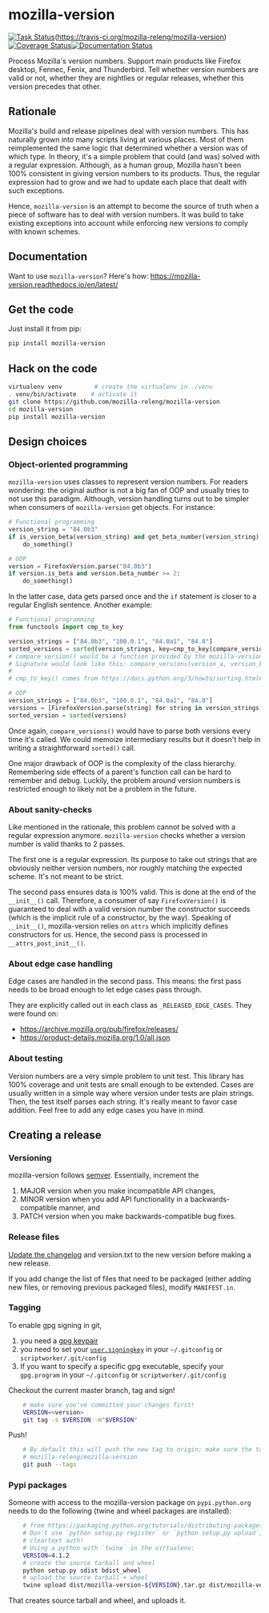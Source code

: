 # mozilla-version

[![Task Status](https://firefox-ci-tc.services.mozilla.com/api/github/v1/repository/mozilla-releng/mozilla-version/main/badge.svg)](https://firefox-ci-tc.services.mozilla.com/api/github/v1/repository/mozilla-releng/mozilla-version/main/latest)(https://travis-ci.org/mozilla-releng/mozilla-version) [![Coverage Status](https://coveralls.io/repos/github/mozilla-releng/mozilla-version/badge.svg?branch=master)](https://coveralls.io/github/mozilla-releng/mozilla-version?branch=master)[![Documentation Status](https://readthedocs.org/projects/mozilla-version/badge/?version=latest)](https://mozilla-version.readthedocs.io/en/latest/?badge=latest)


Process Mozilla's version numbers. Support main products like Firefox desktop, Fennec, Fenix, and Thunderbird. Tell whether version numbers are valid or not, whether they are nightlies or regular releases, whether this version precedes that other.

## Rationale

Mozilla's build and release pipelines deal with version numbers. This has naturally grown into many scripts living at various places. Most of them reimplemented the same logic that determined whether a version was of which type. In theory, it's a simple problem that could (and was) solved with a regular expression. Although, as a human group, Mozilla hasn't been 100% consistent in giving version numbers to its products. Thus, the regular expression had to grow and we had to update each place that dealt with such exceptions.

Hence, `mozilla-version` is an attempt to become the source of truth when a piece of software has to deal with version numbers. It was build to take existing exceptions into account while enforcing new versions to comply with known schemes.

## Documentation

Want to use `mozilla-version`? Here's how: https://mozilla-version.readthedocs.io/en/latest/

## Get the code

Just install it from pip:

```sh
pip install mozilla-version
```


## Hack on the code
```sh
virtualenv venv         # create the virtualenv in ./venv
. venv/bin/activate    # activate it
git clone https://github.com/mozilla-releng/mozilla-version
cd mozilla-version
pip install mozilla-version
```


## Design choices


### Object-oriented programming

`mozilla-version` uses classes to represent version numbers. For readers wondering: the original author is not a big fan of OOP and usually tries to not use this paradigm. Although, version handling turns out to be simpler when consumers of `mozilla-version` get objects. For instance:

```py
# Functional programming
version_string = "84.0b3"
if is_version_beta(version_string) and get_beta_number(version_string) >= 2:
    do_something()

# OOP
version = FirefoxVersion.parse("84.0b3")
if version.is_beta and version.beta_number >= 2:
    do_something()
```

In the latter case, data gets parsed once and the `if` statement is closer to a regular English sentence. Another example:

```py
# Functional programming
from functools import cmp_to_key

version_strings = ["84.0b3", "100.0.1", "84.0a1", "84.0"]
sorted_versions = sorted(version_strings, key=cmp_to_key(compare_versions))
# compare_version() would be a function provided by the mozilla-version library.
# Signature would look like this: compare_versions(version_a, version_b)
#
# cmp_to_key() comes from https://docs.python.org/3/howto/sorting.html#the-old-way-using-the-cmp-parameter

# OOP
version_strings = ["84.0b3", "100.0.1", "84.0a1", "84.0"]
versions = [FirefoxVersion.parse(string) for string in version_strings]
sorted_version = sorted(versions)
```

Once again, `compare_versions()` would have to parse both versions every time it's called. We could memoize intermediary results but it doesn't help in writing a straightforward `sorted()` call.

One major drawback of OOP is the complexity of the class hierarchy. Remembering side effects of a parent's function call can be hard to remember and debug. Luckily, the problem around version numbers is restricted enough to likely not be a problem in the future.


### About sanity-checks

Like mentioned in the rationale, this problem cannot be solved with a regular expression anymore. `mozilla-version` checks whether a version number is valid thanks to 2 passes.

The first one is a regular expression. Its purpose to take out strings that are obviously neither version numbers, nor roughly matching the expected scheme. It's not meant to be strict.

The second pass ensures data is 100% valid. This is done at the end of the `__init__()` call. Therefore, a consumer of say `FirefoxVersion()` is guaranteed to deal with a valid version number the constructor succeeds (which is the implicit rule of a constructor, by the way). Speaking of `__init__()`, mozilla-version relies on `attrs` which implicitly defines constructors for us. Hence, the second pass is processed in `__attrs_post_init__()`.


### About edge case handling

Edge cases are handled in the second pass. This means: the first pass needs to be broad enough to let edge cases pass through.

They are explicitly called out in each class as `_RELEASED_EDGE_CASES`. They were found on:
 * https://archive.mozilla.org/pub/firefox/releases/
 * https://product-details.mozilla.org/1.0/all.json


### About testing

Version numbers are a very simple problem to unit test. This library has 100% coverage and unit tests are small enough to be extended. Cases are usually written in a simple way where version under tests are plain strings. Then, the test itself parses each string. It's really meant to favor case addition. Feel free to add any edge cases you have in mind.

## Creating a release

### Versioning

mozilla-version follows [semver](http://semver.org/).  Essentially, increment the

1. MAJOR version when you make incompatible API changes,
2. MINOR version when you add API functionality in a backwards-compatible manner, and
3. PATCH version when you make backwards-compatible bug fixes.

### Release files

[Update the changelog](http://keepachangelog.com/) and version.txt to the new version before making a new release.

If you add change the list of files that need to be packaged (either adding new files, or removing previous packaged files), modify `MANIFEST.in`.

### Tagging

To enable gpg signing in git,

1. you need a [gpg keypair](https://wiki.mozilla.org/Security/Guidelines/Key_Management#PGP.2FGnuPG)
2. you need to set your [`user.signingkey`](https://git-scm.com/book/en/v2/Git-Tools-Signing-Your-Work#GPG-Introduction) in your `~/.gitconfig` or `scriptworker/.git/config`
3. If you want to specify a specific gpg executable, specify your `gpg.program` in your `~/.gitconfig` or `scriptworker/.git/config`

Checkout the current master branch, tag and sign!

```bash
    # make sure you've committed your changes first!
    VERSION=<version>
    git tag -s $VERSION -m"$VERSION"
```

Push!

```bash
    # By default this will push the new tag to origin; make sure the tag gets pushed to
    # mozilla-releng/mozilla-version
    git push --tags
```

### Pypi packages

Someone with access to the mozilla-version package on `pypi.python.org` needs to do the following (twine and wheel packages are installed):

```bash
    # from https://packaging.python.org/tutorials/distributing-packages/#uploading-your-project-to-pypi
    # Don't use `python setup.py register` or `python setup.py upload`; this may use
    # cleartext auth!
    # Using a python with `twine` in the virtualenv:
    VERSION=4.1.2
    # create the source tarball and wheel
    python setup.py sdist bdist_wheel
    # upload the source tarball + wheel
    twine upload dist/mozilla-version-${VERSION}.tar.gz dist/mozilla-version-${VERSION}-py3-none-any.whl
```

That creates source tarball and wheel, and uploads it.
